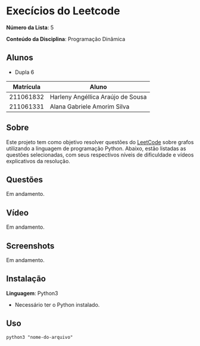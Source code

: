 # Execícios do Leetcode

**Número da Lista**: 5<br>

**Conteúdo da Disciplina**: Programação Dinâmica<br>

## Alunos

- Dupla 6

| Matrícula | Aluno                             |
| --------- | --------------------------------- |
| 211061832 | Harleny Angéllica Araújo de Sousa |
| 211061331 | Alana Gabriele Amorim Silva       |

## Sobre

Este projeto tem como objetivo resolver questões do [LeetCode](https://leetcode.com/problemset/?search=graph&page=1&sorting=W3t9XQ%3D%3D) sobre grafos utilizando a linguagem de programação Python. Abaixo, estão listadas as questões selecionadas, com seus respectivos níveis de dificuldade e vídeos explicativos da resolução.

## Questões

Em andamento.

## Vídeo

Em andamento.

## Screenshots

Em andamento.

## Instalação

**Linguagem**: Python3 <br>

- Necessário ter o Python instalado.

## Uso

```
python3 "nome-do-arquivo"
```
